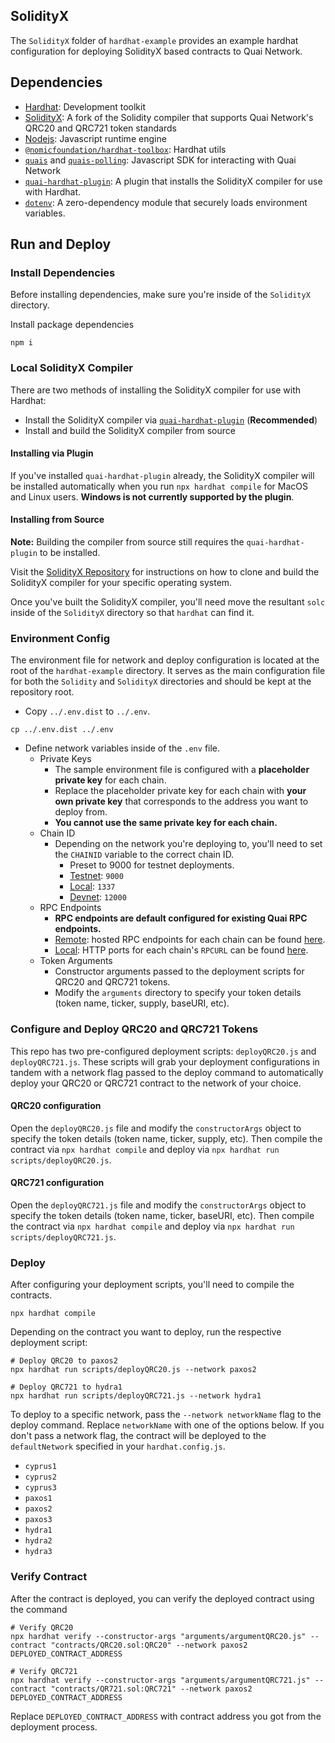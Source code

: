 ## SolidityX

The `SolidityX` folder of `hardhat-example` provides an example hardhat configuration for deploying SolidityX based contracts to Quai Network.

## Dependencies

- [Hardhat](https://www.npmjs.com/package/hardhat): Development toolkit
- [SolidityX](https://github.com/dominant-strategies/SolidityX): A fork of the Solidity compiler that supports Quai Network's QRC20 and QRC721 token standards
- [Nodejs](https://nodejs.org/en/): Javascript runtime engine
- [`@nomicfoundation/hardhat-toolbox`](https://www.npmjs.com/package/@nomicfoundation/hardhat-toolbox): Hardhat utils
- [`quais`](https://www.npmjs.com/package/quais) and [`quais-polling`](https://www.npmjs.com/package/quais-polling): Javascript SDK for interacting with Quai Network
- [`quai-hardhat-plugin`](https://www.npmjs.com/package/quai-hardhat-plugin): A plugin that installs the SolidityX compiler for use with Hardhat.
- [`dotenv`](https://www.npmjs.com/package/dotenv): A zero-dependency module that securely loads environment variables.

## Run and Deploy

### Install Dependencies

Before installing dependencies, make sure you're inside of the `SolidityX` directory.

Install package dependencies

```shell
npm i
```

### Local SolidityX Compiler

There are two methods of installing the SolidityX compiler for use with Hardhat:

- Install the SolidityX compiler via [`quai-hardhat-plugin`](https://www.npmjs.com/package/quai-hardhat-plugin) (**Recommended**)
- Install and build the SolidityX compiler from source

#### Installing via Plugin

If you've installed `quai-hardhat-plugin` already, the SolidityX compiler will be installed automatically when you run `npx hardhat compile` for MacOS and Linux users. **Windows is not currently supported by the plugin**.

#### Installing from Source

**Note:** Building the compiler from source still requires the `quai-hardhat-plugin` to be installed.

Visit the [SolidityX Repository](https://github.com/dominant-strategies/SolidityX) for instructions on how to clone and build the SolidityX compiler for your specific operating system.

Once you've built the SolidityX compiler, you'll need move the resultant `solc` inside of the `SolidityX` directory so that `hardhat` can find it.

### Environment Config

The environment file for network and deploy configuration is located at the root of the `hardhat-example` directory. It serves as the main configuration file for both the `Solidity` and `SolidityX` directories and should be kept at the repository root.

- Copy `../.env.dist` to `../.env`.

```shell
cp ../.env.dist ../.env
```

- Define network variables inside of the `.env` file.
  - Private Keys
    - The sample environment file is configured with a **placeholder private key** for each chain.
    - Replace the placeholder private key for each chain with **your own private key** that corresponds to the address you want to deploy from.
    - **You cannot use the same private key for each chain.**
  - Chain ID
    - Depending on the network you're deploying to, you'll need to set the `CHAINID` variable to the correct chain ID.
      - Preset to 9000 for testnet deployments.
      - <u>Testnet</u>: `9000`
      - <u>Local</u>: `1337`
      - <u>Devnet</u>: `12000`
  - RPC Endpoints
    - **RPC endpoints are default configured for existing Quai RPC endpoints.**
    - <u>Remote</u>: hosted RPC endpoints for each chain can be found [here](https://qu.ai/docs/develop/networks/#testnet).
    - <u>Local</u>: HTTP ports for each chain's `RPCURL` can be found [here](https://qu.ai/docs/develop/networks/#private-networks).
  - Token Arguments
    - Constructor arguments passed to the deployment scripts for QRC20 and QRC721 tokens.
    - Modify the `arguments` directory to specify your token details (token name, ticker, supply, baseURI, etc).

### Configure and Deploy QRC20 and QRC721 Tokens

This repo has two pre-configured deployment scripts: `deployQRC20.js` and `deployQRC721.js`. These scripts will grab your deployment configurations in tandem with a network flag passed to the deploy command to automatically deploy your QRC20 or QRC721 contract to the network of your choice.

#### QRC20 configuration

Open the `deployQRC20.js` file and modify the `constructorArgs` object to specify the token details (token name, ticker, supply, etc). Then compile the contract via `npx hardhat compile` and deploy via `npx hardhat run scripts/deployQRC20.js`.

#### QRC721 configuration

Open the `deployQRC721.js` file and modify the `constructorArgs` object to specify the token details (token name, ticker, baseURI, etc). Then compile the contract via `npx hardhat compile` and deploy via `npx hardhat run scripts/deployQRC721.js`.

### Deploy

After configuring your deployment scripts, you'll need to compile the contracts.

```shell
npx hardhat compile
```

Depending on the contract you want to deploy, run the respective deployment script:

```shell
# Deploy QRC20 to paxos2
npx hardhat run scripts/deployQRC20.js --network paxos2

# Deploy QRC721 to hydra1
npx hardhat run scripts/deployQRC721.js --network hydra1
```

To deploy to a specific network, pass the `--network networkName` flag to the deploy command. Replace `networkName` with one of the options below. If you don't pass a network flag, the contract will be deployed to the `defaultNetwork` specified in your `hardhat.config.js`.

- `cyprus1`
- `cyprus2`
- `cyprus3`
- `paxos1`
- `paxos2`
- `paxos3`
- `hydra1`
- `hydra2`
- `hydra3`

### Verify Contract

After the contract is deployed, you can verify the deployed contract using the command

```shell
# Verify QRC20
npx hardhat verify --constructor-args "arguments/argumentQRC20.js" --contract "contracts/QRC20.sol:QRC20" --network paxos2 DEPLOYED_CONTRACT_ADDRESS

# Verify QRC721
npx hardhat verify --constructor-args "arguments/argumentQRC721.js" --contract "contracts/QR721.sol:QRC721" --network paxos2 DEPLOYED_CONTRACT_ADDRESS
```

Replace `DEPLOYED_CONTRACT_ADDRESS` with contract address you got from the deployment process.
